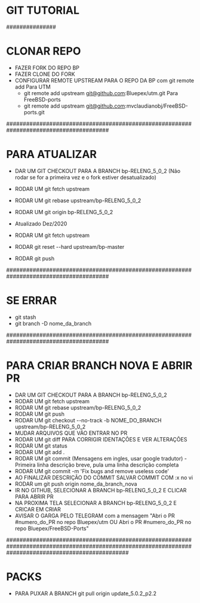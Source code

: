 # GIT TUTORIAL #
###############

# CLONAR REPO #
- FAZER FORK DO REPO BP
- FAZER CLONE DO FORK
- CONFIGURAR REMOTE UPSTREAM PARA O REPO DA BP com git remote add
	Para UTM
	 - git remote add upstream git@github.com:Bluepex/utm.git
	Para FreeBSD-ports
	 - git remote add upstream git@github.com:mvclaudianobj/FreeBSD-ports.git

#######################################################################################
# PARA ATUALIZAR #
- DAR UM GIT CHECKOUT PARA A BRANCH bp-RELENG_5_0_2 (Não rodar se for a primeira vez e o fork estiver desatualizado)
- RODAR UM git fetch upstream
- RODAR UM git rebase upstream/bp-RELENG_5_0_2
- RODAR UM git origin bp-RELENG_5_0_2

- Atualizado Dez/2020
- RODAR UM git fetch upstream
- RODAR git reset --hard upstream/bp-master
- RODAR git push

#######################################################################################
# SE ERRAR #
- git stash
- git branch -D nome_da_branch

#######################################################################################
# PARA CRIAR BRANCH NOVA E ABRIR PR #
- DAR UM GIT CHECKOUT PARA A BRANCH bp-RELENG_5_0_2
- RODAR UM git fetch upstream
- RODAR UM git rebase upstream/bp-RELENG_5_0_2
- RODAR UM git push
- RODAR UM git checkout --no-track -b NOME_DO_BRANCH upstream/bp-RELENG_5_0_2
- MUDAR ARQUIVOS QUE VÃO ENTRAR NO PR
- RODAR UM git diff PARA CORRIGIR IDENTAÇÕES E VER ALTERAÇÕES
- RODAR UM git status
- RODAR UM git add .
- RODAR UM git commit (Mensagens em ingles, usar google tradutor) - Primeira linha descrição breve, pula uma linha descrição completa
- RODAR UM git commit -m 'Fix bugs and remove useless code'
- AO FINALIZAR DESCRIÇÃO DO COMMIT SALVAR COMMIT COM :x no vi
- RODAR um git push origin nome_da_branch_nova
- IR NO GITHUB, SELECIONAR A BRANCH bp-RELENG_5_0_2 E CLICAR PARA ABRIR PR
- NA PROXIMA TELA SELECIONAR A BRANCH bp-RELENG_5_0_2 E CRICAR EM CRIAR
- AVISAR O GARGA PELO TELEGRAM com a mensagem "Abri o PR #numero_do_PR no repo Bluepex/utm OU Abri o PR #numero_do_PR no repo Bluepex/FreeBSD-Ports"


#####################################################################################################################################################
# PACKS                               #
- PARA PUXAR A BRANCH
git pull origin update_5.0.2_p2.2
